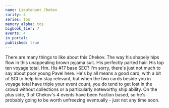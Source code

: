 ```yaml
---
name: Lieutenant Chekov
rarity: 4
series: tos
memory_alpha: tos
bigbook_tier: 7
events: 4
in_portal:
published: true
---
```


There are many things to like about this Chekov. The way his shapely hips flow in this unappealing brown pyjama suit. His perfectly parted hair. His top ten voyage total. Hm. His #17 base SEC? I'm sorry, there's just not much to say about poor young Pavel here. He's by all means a good card, with a bit of SCI to help him stay relevant, but when the two cards beside you in voyage total have triple your event count, you do tend to get lost in the crowd without collections or a particularly noteworthy ship ability. On the plus side, 3 of Chekov's 4 events have been Faction based, so he's probably going to be worth unfreezing eventually - just not any time soon.
